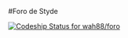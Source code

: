 #Foro de Styde

[ ![Codeship Status for wah88/foro](https://app.codeship.com/projects/f9ab8980-e33b-0135-49a4-7eb8bc2d956f/status?branch=master)](https://app.codeship.com/projects/268410)
